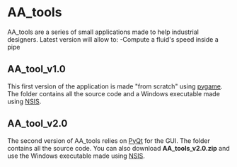 # AA_tools

AA_tools are a series of small applications made to help industrial designers.
Latest version will allow to:
-Compute a fluid's speed inside a pipe

## AA_tool_v1.0

This first version of the application is made "from scratch" using [pygame](https://www.pygame.org/news).
The folder contains all the source code and a Windows executable made using [NSIS](https://nsis.sourceforge.io/Main_Page).

## AA_tool_v2.0

The second version of AA_tools relies on [PyQt](https://fr.wikipedia.org/wiki/PyQt) for the GUI.
The folder contains all the source code. You can also download **AA_tools_v2.0.zip** and use the Windows executable made using [NSIS](https://nsis.sourceforge.io/Main_Page).